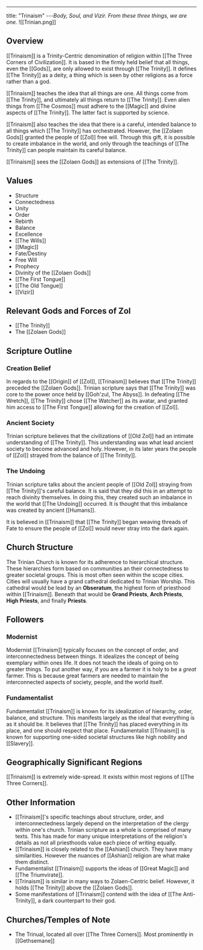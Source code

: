 ---
title: "Trinaism"
---*Body, Soul, and Vizir. From these three things, we are one.*
![[Trinian.png]]

## Overview
[[Trinaism]] is a Trinity-Centric denomination of religion within [[The Three Corners of Civilization]]. It is based in the firmly held belief that all things, even the [[Gods]], are only allowed to exist through [[The Trinity]]. It defines [[The Trinity]] as a deity, a thing which is seen by other religions as a force rather than a god.

[[Trinaism]] teaches the idea that all things are one. All things come from [[The Trinity]], and ultimately all things return to [[The Trinity]]. Even alien things from [[The Cosmos]] must adhere to the [[Magic]] and divine aspects of [[The Trinity]]. The latter fact is supported by science.

[[Trinaism]] also teaches the idea that there is a careful, intended balance to all things which [[The Trinity]] has orchestrated. However, the [[Zolaen Gods]] granted the people of [[Zol]] free will. Through this gift, it is possible to create imbalance in the world, and only through the teachings of [[The Trinity]] can people maintain its careful balance.

[[Trinaism]] sees the [[Zolaen Gods]] as extensions of [[The Trinity]].
## Values
- Structure
- Connectedness
- Unity
- Order
- Rebirth
- Balance
- Excellence
- [[The Wills]]
- [[Magic]]
- Fate/Destiny
- Free Will
- Prophecy
- Divinity of the [[Zolaen Gods]]
- [[The First Tongue]]
- [[The Old Tongue]]
- [[Vizir]]

## Relevant Gods and Forces of Zol
- [[The Trinity]]
- The [[Zolaen Gods]]

## Scripture Outline
### Creation Belief
In regards to the [[Origin]] of [[Zol]], [[Trinaism]] believes that [[The Trinity]] preceded the [[Zolaen Gods]]. Trinian scripture says that [[The Trinity]] was core to the power once held by [[Goh'zul, The Abyss]]. In defeating [[The Wretch]], [[The Trinity]] chose [[The Watcher]] as its avatar, and granted him access to [[The First Tongue]] allowing for the creation of [[Zol]].

### Ancient Society
Trinian scripture believes that the civilizations of [[Old Zol]] had an intimate understanding of [[The Trinity]]. This understanding was what lead ancient society to become advanced and holy. However, in its later years the people of [[Zol]] strayed from the balance of [[The Trinity]].

### The Undoing
Trinian scripture talks about the ancient people of [[Old Zol]] straying from [[The Trinity]]'s careful balance. It is said that they did this in an attempt to reach divinity themselves. In doing this, they created such an imbalance in the world that [[The Undoing]] occurred. It is thought that this imbalance was created by ancient [[Humans]].

It is believed in [[Trinaism]] that [[The Trinity]] began weaving threads of Fate to ensure the people of [[Zol]] would never stray into the dark again.

## Church Structure
The Trinian Church is known for its adherence to hierarchical structure. These hierarchies form based on communities an their connectedness to greater societal groups. This is most often seen within the scope cities. Cities will usually have a grand cathedral dedicated to Trinian Worship. This cathedral would be lead by an **Obseratum**, the highest form of priesthood within [[Trinaism]]. Beneath that would be **Grand Priests**, **Arch Priests**, **High Priests**, and finally **Priests**.

## Followers
### Modernist
Modernist [[Trinaism]] typically focuses on the concept of order, and interconnectedness between things. It idealizes the concept of being exemplary within ones life. It does not teach the ideals of going on to greater things. To put another way, if you are a farmer it is holy to be a *great* farmer. This is because great farmers are needed to maintain the interconnected aspects of society, people, and the world itself.

### Fundamentalist
Fundamentalist [[Trinaism]] is known for its idealization of hierarchy, order, balance, and structure. This manifests largely as the ideal that everything is as it should be. It believes that [[The Trinity]] has placed everything in its place, and one should respect that place. Fundamentalist [[Trinaism]] is known for supporting one-sided societal structures like high nobility and [[Slavery]].

## Geographically Significant Regions
[[Trinaism]] is extremely wide-spread. It exists within most regions of [[The Three Corners]].

## Other Information
- [[Trinaism]]'s specific teachings about structure, order, and interconnectedness largely depend on the interpretation of the clergy within one's church. Trinian scripture as a whole is comprised of many texts. This has made for many unique interpretations of the religion's details as not all priesthoods value each piece of writing equally. 
- [[Trinaism]] is closely related to the [[Ashian]] church. They have many similarities. However the nuances of [[Ashian]] religion are what make them distinct.
- Fundamentalist [[Trinaism]] supports the ideas of [[Great Magic]] and [[The Triumvirate]].
- [[Trinaism]] is similar in many ways to Zolaen-Centric belief. However, it holds [[The Trinity]] above the [[Zolaen Gods]].
- Some manifestations of [[Trinaism]] contend with the idea of [[The Anti-Trinity]], a dark counterpart to their god.

## Churches/Temples of Note
- The Trinual, located all over [[The Three Corners]]. Most prominently in [[Gethsemane]] 